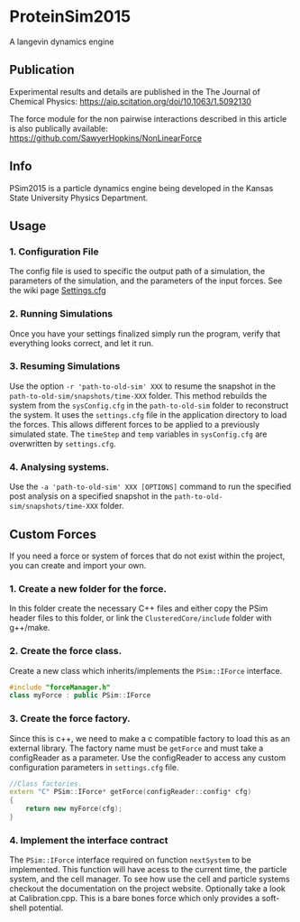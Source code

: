 # ProteinSim2015
A langevin dynamics engine

## Publication

Experimental results and details are published in the The Journal of Chemical Physics:
https://aip.scitation.org/doi/10.1063/1.5092130

The force module for the non pairwise interactions described in this article is also publically available:
https://github.com/SawyerHopkins/NonLinearForce

## Info

PSim2015 is a particle dynamics engine being developed in the Kansas State University Physics Department. 

## Usage

### 1. Configuration File

The config file is used to specific the output path of a simulation, the parameters of the simulation, and the parameters of the input forces. See the wiki page [Settings.cfg](../../wiki/Settings.cfg)

### 2. Running Simulations

Once you have your settings finalized simply run the program, verify that everything looks correct, and let it run.

### 3. Resuming Simulations

Use the option `-r 'path-to-old-sim' XXX` to resume the snapshot in the `path-to-old-sim/snapshots/time-XXX` folder. This method rebuilds the system from the `sysConfig.cfg` in the `path-to-old-sim` folder to reconstruct the system. It uses the `settings.cfg` file in the application directory to load the forces. This allows different forces to be applied to a previously simulated state. The `timeStep` and `temp` variables in `sysConfig.cfg` are overwritten by `settings.cfg`.

### 4. Analysing systems.

Use the `-a 'path-to-old-sim' XXX [OPTIONS]` command to run the specified post analysis on a specified snapshot in the `path-to-old-sim/snapshots/time-XXX` folder.

## Custom Forces

If you need a force or system of forces that do not exist within the project, you can create and import your own.

### 1. Create a new folder for the force.

In this folder create the necessary C++ files and either copy the PSim header files to this folder, or link the `ClusteredCore/include` folder with g++/make.

### 2. Create the force class.

Create a new class which inherits/implements the `PSim::IForce` interface.
```cpp
#include "forceManager.h"
class myForce : public PSim::IForce
```
### 3. Create the force factory.

Since this is c++, we need to make a c compatible factory to load this as an external library. The factory name must be `getForce` and must take a configReader as a parameter. Use the configReader to access any custom configuration parameters in `settings.cfg` file.

```cpp
//Class factories.
extern "C" PSim::IForce* getForce(configReader::config* cfg)
{
	return new myForce(cfg);
}
```

### 4. Implement the interface contract

The `PSim::IForce` interface required on function `nextSystem` to be implemented. This function will have acess to the current time, the particle system, and the cell manager. To see how use the cell and particle systems checkout the documentation on the project website. Optionally take a look at Calibration.cpp. This is a bare bones force which only provides a soft-shell potential.

